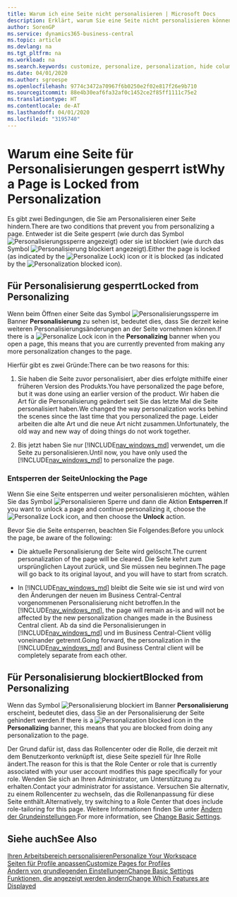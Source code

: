 ```yaml
---
title: Warum ich eine Seite nicht personalisieren | Microsoft Docs
description: Erklärt, warum Sie eine Seite nicht personalisieren können und was Sie tun können, um sie zu entsperren, sodass Sie sie anpassen können.
author: SorenGP
ms.service: dynamics365-business-central
ms.topic: article
ms.devlang: na
ms.tgt_pltfrm: na
ms.workload: na
ms.search.keywords: customize, personalize, personalization, hide columns, remove fields, move fields
ms.date: 04/01/2020
ms.author: sgroespe
ms.openlocfilehash: 9774c3472a70967f6b0250e2f02e817f26e9b710
ms.sourcegitcommit: 88e4b30eaf6fa32af0c1452ce2f85ff1111c75e2
ms.translationtype: HT
ms.contentlocale: de-AT
ms.lasthandoff: 04/01/2020
ms.locfileid: "3195740"
---
```

# <a name="why-a-page-is-locked-from-personalization"></a><span data-ttu-id="73b43-103">Warum eine Seite für Personalisierungen gesperrt ist</span><span class="sxs-lookup"><span data-stu-id="73b43-103">Why a Page is Locked from Personalization</span></span>

<span data-ttu-id="73b43-104">Es gibt zwei Bedingungen, die Sie am Personalisieren einer Seite hindern.</span><span class="sxs-lookup"><span data-stu-id="73b43-104">There are two conditions that prevent you from personalizing a page.</span></span> <span data-ttu-id="73b43-105">Entweder ist die Seite gesperrt (wie durch das Symbol ![Personalisierungssperre](media/personalization-lock-icon.png "Personalisieren sperren") angezeigt) oder sie ist blockiert (wie durch das Symbol ![Personalisierung blockiert](media/personalization-blocked-icon.png "Personalisierung blockiert") angezeigt).</span><span class="sxs-lookup"><span data-stu-id="73b43-105">Either the page is locked (as indicated by the ![Personalize Lock](media/personalization-lock-icon.png "Personalize lock")) icon or it is blocked (as indicated by the ![Personalization blocked](media/personalization-blocked-icon.png "Personalization blocked") icon).</span></span>

## <a name="locked-from-personalizing"></a><span data-ttu-id="73b43-106">Für Personalisierung gesperrt</span><span class="sxs-lookup"><span data-stu-id="73b43-106">Locked from Personalizing</span></span>

<span data-ttu-id="73b43-107">Wenn beim Öffnen einer Seite das Symbol ![Personalisierungssperre](media/personalization-lock-icon.png "Personalisieren sperren") im Banner **Personalisierung** zu sehen ist, bedeutet dies, dass Sie derzeit keine weiteren Personalisierungsänderungen an der Seite vornehmen können.</span><span class="sxs-lookup"><span data-stu-id="73b43-107">If there is a ![Personalize Lock](media/personalization-lock-icon.png "Personalize lock") icon in the **Personalizing** banner when you open a page, this means that you are currently prevented from making any more personalization changes to the page.</span></span>

<!-- This is because we changed the way personalization works behind the scenes since the last time that you personalized the page. Unfortunately, the old way and new of doing things do not work together.

The page currently includes the last personalization changes that you made. If you want to continue personalizing the page, then you can choose the lock icon and then **Unlock**. Just be aware that if you choose to unlock the page, the current personalization of the page will be cleared, and you will have to start from scratch.
-->

<span data-ttu-id="73b43-108">Hierfür gibt es zwei Gründe:</span><span class="sxs-lookup"><span data-stu-id="73b43-108">There can be two reasons for this:</span></span>

1. <span data-ttu-id="73b43-109">Sie haben die Seite zuvor personalisiert, aber dies erfolgte mithilfe einer früheren Version des Produkts.</span><span class="sxs-lookup"><span data-stu-id="73b43-109">You have personalized the page before, but it was done using an earlier version of the product.</span></span> <span data-ttu-id="73b43-110">Wir haben die Art für die Personalisierung geändert seit Sie das letzte Mal die Seite personalisiert haben.</span><span class="sxs-lookup"><span data-stu-id="73b43-110">We changed the way personalization works behind the scenes since the last time that you personalized the page.</span></span> <span data-ttu-id="73b43-111">Leider arbeiten die alte Art und die neue Art nicht zusammen.</span><span class="sxs-lookup"><span data-stu-id="73b43-111">Unfortunately, the old way and new way of doing things do not work together.</span></span>

2. <span data-ttu-id="73b43-112">Bis jetzt haben Sie nur [!INCLUDE[nav_windows_md](includes/nav_windows_md.md)] verwendet, um die Seite zu personalisieren.</span><span class="sxs-lookup"><span data-stu-id="73b43-112">Until now, you have only used the [!INCLUDE[nav_windows_md](includes/nav_windows_md.md)] to personalize the page.</span></span>

### <a name="unlocking-the-page"></a><span data-ttu-id="73b43-113">Entsperren der Seite</span><span class="sxs-lookup"><span data-stu-id="73b43-113">Unlocking the Page</span></span>

<span data-ttu-id="73b43-114">Wenn Sie eine Seite entsperren und weiter personalisieren möchten, wählen Sie das Symbol ![Personalisieren Sperre](media/personalization-lock-icon.png "Personalisieren sperren") und dann die Aktion **Entsperren**.</span><span class="sxs-lookup"><span data-stu-id="73b43-114">If you want to unlock a page and continue personalizing it, choose the ![Personalize Lock](media/personalization-lock-icon.png "Personalize lock") icon, and then choose the **Unlock** action.</span></span>  

<span data-ttu-id="73b43-115">Bevor Sie die Seite entsperren, beachten Sie Folgendes:</span><span class="sxs-lookup"><span data-stu-id="73b43-115">Before you unlock the page, be aware of the following:</span></span>

- <span data-ttu-id="73b43-116">Die aktuelle Personalisierung der Seite wird gelöscht.</span><span class="sxs-lookup"><span data-stu-id="73b43-116">The current personalization of the page will be cleared.</span></span> <span data-ttu-id="73b43-117">Die Seite kehrt zum ursprünglichen Layout zurück, und Sie müssen neu beginnen.</span><span class="sxs-lookup"><span data-stu-id="73b43-117">The page will go back to its original layout, and you will have to start from scratch.</span></span>

- <span data-ttu-id="73b43-118">In [!INCLUDE[nav_windows_md](includes/nav_windows_md.md)] bleibt die Seite wie sie ist und wird von den Änderungen der neuen im Business Central-Central vorgenommenen Personalisierung nicht betroffen.</span><span class="sxs-lookup"><span data-stu-id="73b43-118">In the [!INCLUDE[nav_windows_md](includes/nav_windows_md.md)], the page will remain as-is and will not be affected by the new personalization changes made in the Business Central client.</span></span> <span data-ttu-id="73b43-119">Ab da sind die Personalisierungen in [!INCLUDE[nav_windows_md](includes/nav_windows_md.md)] und im Business Central-Client völlig voneinander getrennt.</span><span class="sxs-lookup"><span data-stu-id="73b43-119">Going forward, the personalization in the [!INCLUDE[nav_windows_md](includes/nav_windows_md.md)] and Business Central client will be completely separate from each other.</span></span>

## <a name="blocked-from-personalizing"></a><span data-ttu-id="73b43-120">Für Personalisierung blockiert</span><span class="sxs-lookup"><span data-stu-id="73b43-120">Blocked from Personalizing</span></span>

<span data-ttu-id="73b43-121">Wenn das Symbol ![Personalisierung blockiert](media/personalization-blocked-icon.png "Personalisierung blockiert") im Banner **Personalisierung** erscheint, bedeutet dies, dass Sie an der Personalisierung der Seite gehindert werden.</span><span class="sxs-lookup"><span data-stu-id="73b43-121">If there is a ![Personalization blocked](media/personalization-blocked-icon.png "Personalization blocked") icon in the **Personalizing** banner, this means that you are blocked from doing any personalization to the page.</span></span>

<!-- Only text is translated, so removing this image for non-English UX reasons.  ![Personalize blocked](media/personalization-blocked.png "Personalize lock") -->

<span data-ttu-id="73b43-122">Der Grund dafür ist, dass das Rollencenter oder die Rolle, die derzeit mit dem Benutzerkonto verknüpft ist, diese Seite speziell für Ihre Rolle ändert.</span><span class="sxs-lookup"><span data-stu-id="73b43-122">The reason for this is that the Role Center or role that is currently associated with your user account modifies this page specifically for your role.</span></span> <span data-ttu-id="73b43-123">Wenden Sie sich an Ihren Administrator, um Unterstützung zu erhalten.</span><span class="sxs-lookup"><span data-stu-id="73b43-123">Contact your administrator for assistance.</span></span> <span data-ttu-id="73b43-124">Versuchen Sie alternativ, zu einem Rollencenter zu wechseln, das die Rollenanpassung für diese Seite enthält.</span><span class="sxs-lookup"><span data-stu-id="73b43-124">Alternatively, try switching to a Role Center that does include role-tailoring for this page.</span></span> <span data-ttu-id="73b43-125">Weitere Informationen finden Sie unter [Ändern der Grundeinstellungen](ui-change-basic-settings.md).</span><span class="sxs-lookup"><span data-stu-id="73b43-125">For more information, see [Change Basic Settings](ui-change-basic-settings.md).</span></span>

## <a name="see-also"></a><span data-ttu-id="73b43-126">Siehe auch</span><span class="sxs-lookup"><span data-stu-id="73b43-126">See Also</span></span>
[<span data-ttu-id="73b43-127">Ihren Arbeitsbereich personalisieren</span><span class="sxs-lookup"><span data-stu-id="73b43-127">Personalize Your Workspace</span></span>](ui-personalization-user.md)  
[<span data-ttu-id="73b43-128">Seiten für Profile anpassen</span><span class="sxs-lookup"><span data-stu-id="73b43-128">Customize Pages for Profiles</span></span>](ui-personalization-manage.md)  
[<span data-ttu-id="73b43-129">Ändern von grundlegenden Einstellungen</span><span class="sxs-lookup"><span data-stu-id="73b43-129">Change Basic Settings</span></span>](ui-change-basic-settings.md)  
[<span data-ttu-id="73b43-130">Funktionen, die angezeigt werden ändern</span><span class="sxs-lookup"><span data-stu-id="73b43-130">Change Which Features are Displayed</span></span>](ui-experiences.md)  
